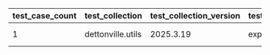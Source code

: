 | test_case_count | test_collection | test_collection_version | test_component | test_job_link | test_component_git_branch | test_component_git_commit_hash | test_case_id | test_date | test_description | test_failed | test_details_link |
| --- | --- | --- | --- | --- | --- | --- | --- | --- | --- | --- | --- |
| 1 | dettonville.utils | 2025.3.19 | export_dicts | ljohnson:/Users/ljohnson/repos/ansible/ansible_collections/dettonville.utils/tests/integration/targets | main | 9270b34 | 01 | 2025-06-30T19:40:51Z | CSV test | False | [test details](./export_dicts/test.results/test_01/test-results.detailed.yml) |
